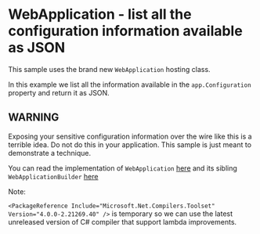 # WebApplication - list all the configuration information available as JSON

This sample uses the brand new `WebApplication` hosting class. 

In this example we list all the information available in the `app.Configuration` property and return it as JSON.

## WARNING

Exposing your sensitive configuration information over the wire like this is a terrible idea. Do not do this in your application. This sample is just meant to demonstrate a technique. 

You can read the implementation of ```WebApplication``` [here](https://github.com/dotnet/aspnetcore/blob/main/src/DefaultBuilder/src/WebApplication.cs) and its sibling ```WebApplicationBuilder``` [here](https://github.com/dotnet/aspnetcore/blob/main/src/DefaultBuilder/src/WebApplicationBuilder.cs)

Note:

```<PackageReference Include="Microsoft.Net.Compilers.Toolset" Version="4.0.0-2.21269.40" />``` is temporary so we can use the latest unreleased version of C# compiler that support lambda improvements.

